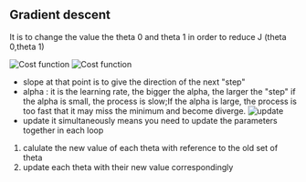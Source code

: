 ## Gradient descent
It is to change the value the theta 0 and theta 1 in order to reduce J (theta 0,theta 1)

![Cost function](https://d3c33hcgiwev3.cloudfront.net/imageAssetProxy.v1/bn9SyaDIEeav5QpTGIv-Pg_0d06dca3d225f3de8b5a4a7e92254153_Screenshot-2016-11-01-23.48.26.png?expiry=1592006400000&hmac=pYhwaUgqk7YC7sJ1dHhB-8INeydYVYlT-nfsWSJsL4E)
![Cost function](https://2.bp.blogspot.com/-AdV-O-MoZHE/TtLibFTaf9I/AAAAAAAAAVM/aOxUGP7zl98/s1600/gradient+descent+algorithm+OLS.png)
- slope at that point is to give the direction of the next "step"
- alpha : it is the learning rate, the bigger the alpha, the larger the "step"
if the alpha is small, the process is slow;If the alpha is large, the process is too fast that it may miss the minimum and become diverge.
![update](https://d3c33hcgiwev3.cloudfront.net/imageAssetProxy.v1/yr-D1aDMEeai9RKvXdDYag_627e5ab52d5ff941c0fcc741c2b162a0_Screenshot-2016-11-02-00.19.56.png?expiry=1592006400000&hmac=rOi1NQtsOHZis3z9XUck5v6xS4oBe_j4i7HvHHSaVbE)
- update it simultaneously means you need to update the parameters together in each loop
1. calulate the new value of each theta with reference to the old set of theta
2. update each theta with their new value correspondingly

